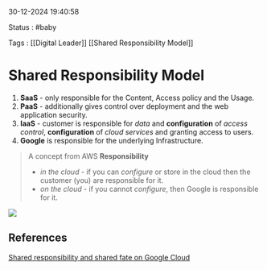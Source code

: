 30-12-2024 19:40:58

Status : #baby 

Tags : [[Digital Leader]] [[Shared Responsibility Model]] 

# Shared Responsibility Model

1. **SaaS** - only responsible for the Content, Access policy and the Usage.
2. **PaaS** - additionally gives control over deployment and the web application security.
3. **IaaS** - customer is responsible for *data* and **configuration** of *access control*, **configuration** of  *cloud services*  and granting access to users.
4. **Google** is responsible for the underlying Infrastructure. 

> A concept from AWS
> **Responsibility** 
>  - *in the cloud*  - if you can *configure* or store in the cloud then the customer (you) are responsible for it.
>  - *on the cloud*  - if you cannot *configure*, then Google is responsible for it.

![](https://cloud.google.com/static/docs/security/overview/resources/shared_responsibilities.svg)


## References

[Shared responsibility and shared fate on Google Cloud](https://cloud.google.com/architecture/framework/security/shared-responsibility-shared-fate)
